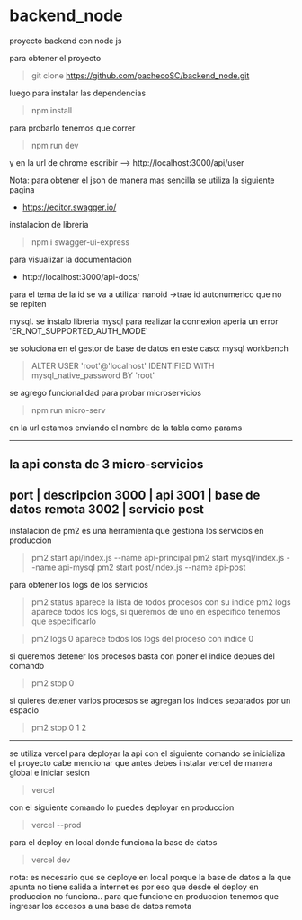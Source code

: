 # backend_node

proyecto backend con node js

para obtener el proyecto

> git clone https://github.com/pachecoSC/backend_node.git

luego para instalar las dependencias

> npm install

para probarlo tenemos que correr

> npm run dev

y en la url de chrome escribir --> http://localhost:3000/api/user

Nota: para obtener el json de manera mas sencilla se utiliza la siguiente pagina

- https://editor.swagger.io/

instalacion de libreria

> npm i swagger-ui-express

para visualizar la documentacion

- http://localhost:3000/api-docs/

para el tema de la id se va a utilizar nanoid ->trae id autonumerico que no se repiten

mysql.
se instalo libreria mysql para realizar la connexion aperia un error
'ER_NOT_SUPPORTED_AUTH_MODE'

se soluciona en el gestor de base de datos en este caso: mysql workbench

> ALTER USER 'root'@'localhost' IDENTIFIED WITH mysql_native_password BY 'root'

se agrego funcionalidad para probar microservicios
> npm run micro-serv

en la url estamos enviando el nombre de la tabla como params

----------------------------------------------------------
la api consta de 3 micro-servicios
----------------------------------------------------------
port  | descripcion
3000  | api
3001  | base de datos remota
3002  | servicio post
----------------------------------------------------------
instalacion de pm2 es una herramienta que gestiona los servicios en produccion

>pm2 start api/index.js --name api-principal
>pm2 start mysql/index.js --name api-mysql
>pm2 start post/index.js --name api-post

para obtener los logs de los servicios

> pm2 status
aparece la lista de todos procesos con su indice
>pm2 logs
aparece todos los logs, si queremos de uno en especifico tenemos que especificarlo

>pm2 logs 0
aparece todos los logs del proceso con indice 0

si queremos detener los procesos basta con poner el indice depues del comando
>pm2 stop 0

si quieres detener varios procesos se agregan los indices separados por un espacio
>pm2 stop 0 1 2

----------------------------------------------------------------------------------
se utiliza vercel para deployar la api
con el siguiente comando se inicializa el proyecto cabe mencionar que antes debes instalar vercel de manera global e iniciar sesion
>vercel

con el siguiente comando lo puedes deployar en produccion
>vercel --prod

para el deploy en local donde funciona la base de datos
>vercel dev

nota: es necesario que se deploye en local porque la base de datos a la que apunta no tiene salida a internet es por eso que desde el deploy en produccion no funciona.. para que funcione en produccion tenemos que ingresar los accesos a una base de datos remota